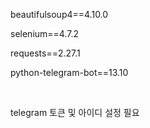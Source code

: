 beautifulsoup4==4.10.0

selenium==4.7.2

requests==2.27.1

python-telegram-bot==13.10

<br/>

telegram 토큰 및 아이디 설정 필요
